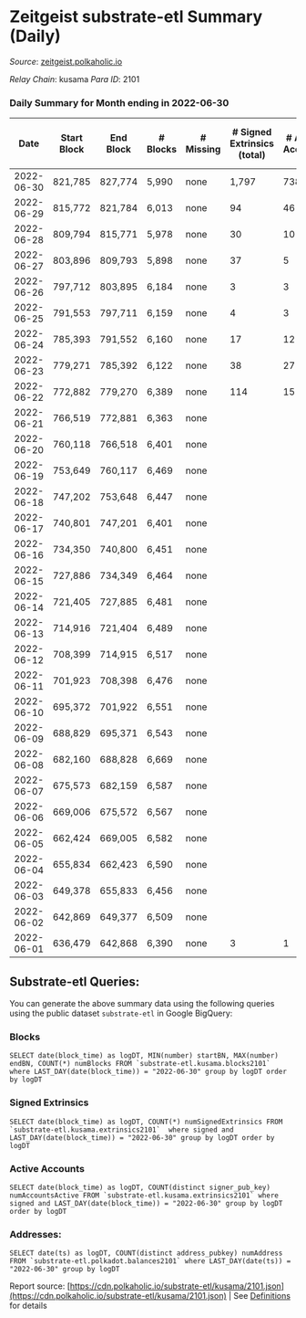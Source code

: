 # Zeitgeist substrate-etl Summary (Daily)

_Source_: [zeitgeist.polkaholic.io](https://zeitgeist.polkaholic.io)

*Relay Chain*: kusama
*Para ID*: 2101



### Daily Summary for Month ending in 2022-06-30


| Date | Start Block | End Block | # Blocks | # Missing | # Signed Extrinsics (total) | # Active Accounts | # Addresses with Balances | # Events | # Transfers | # XCM Transfers In | # XCM Transfers Out |
| ---- | ----------- | --------- | -------- | --------- | --------------------------- | ----------------- | ------------------------- | -------- | ----------- | ------------------ | ------------------- |
| 2022-06-30 | 821,785 | 827,774 | 5,990 | none  | 1,797 | 738 | 13,858 | 33,990 | 1,004  |   |   |
| 2022-06-29 | 815,772 | 821,784 | 6,013 | none  | 94 | 46 | 13,406 | 23,219 | 6  |   |   |
| 2022-06-28 | 809,794 | 815,771 | 5,978 | none  | 30 | 10 | 13,402 | 23,880 | 15  |   |   |
| 2022-06-27 | 803,896 | 809,793 | 5,898 | none  | 37 | 5 | 13,394 | 23,163 | 13  |   |   |
| 2022-06-26 | 797,712 | 803,895 | 6,184 | none  | 3 | 3 | 13,390 | 23,502 |   |   |   |
| 2022-06-25 | 791,553 | 797,711 | 6,159 | none  | 4 | 3 | 13,390 | 23,411 |   |   |   |
| 2022-06-24 | 785,393 | 791,552 | 6,160 | none  | 17 | 12 | 13,390 | 23,440 |   |   |   |
| 2022-06-23 | 779,271 | 785,392 | 6,122 | none  | 38 | 27 | 13,390 | 23,280 |   |   |   |
| 2022-06-22 | 772,882 | 779,270 | 6,389 | none  | 114 | 15 | 13,390 | 23,604 | 21,332  |   |   |
| 2022-06-21 | 766,519 | 772,881 | 6,363 | none  |  |  | 6 | 22,911 |   |   |   |
| 2022-06-20 | 760,118 | 766,518 | 6,401 | none  |  |  | 6 | 23,043 |   |   |   |
| 2022-06-19 | 753,649 | 760,117 | 6,469 | none  |  |  | 6 | 23,289 |   |   |   |
| 2022-06-18 | 747,202 | 753,648 | 6,447 | none  |  |  | 6 | 23,205 |   |   |   |
| 2022-06-17 | 740,801 | 747,201 | 6,401 | none  |  |  | 6 | 23,043 |   |   |   |
| 2022-06-16 | 734,350 | 740,800 | 6,451 | none  |  |  | 6 | 23,267 |   |   |   |
| 2022-06-15 | 727,886 | 734,349 | 6,464 | none  |  |  | 6 | 23,422 |   |   |   |
| 2022-06-14 | 721,405 | 727,885 | 6,481 | none  |  |  | 6 | 23,977 |   |   |   |
| 2022-06-13 | 714,916 | 721,404 | 6,489 | none  |  |  | 6 | 24,645 |   |   |   |
| 2022-06-12 | 708,399 | 714,915 | 6,517 | none  |  |  | 6 | 24,749 |   |   |   |
| 2022-06-11 | 701,923 | 708,398 | 6,476 | none  |  |  | 6 | 24,590 |   |   |   |
| 2022-06-10 | 695,372 | 701,922 | 6,551 | none  |  |  | 6 | 24,107 |   | 1 ($88.79) |   |
| 2022-06-09 | 688,829 | 695,371 | 6,543 | none  |  |  | 6 | 24,556 |   |   |   |
| 2022-06-08 | 682,160 | 688,828 | 6,669 | none  |  |  | 6 | 25,327 |   |   |   |
| 2022-06-07 | 675,573 | 682,159 | 6,587 | none  |  |  | 6 | 25,019 |   |   |   |
| 2022-06-06 | 669,006 | 675,572 | 6,567 | none  |  |  | 6 | 24,937 |   |   |   |
| 2022-06-05 | 662,424 | 669,005 | 6,582 | none  |  |  | 6 | 25,004 |   |   |   |
| 2022-06-04 | 655,834 | 662,423 | 6,590 | none  |  |  | 6 | 25,034 |   |   |   |
| 2022-06-03 | 649,378 | 655,833 | 6,456 | none  |  |  | 6 | 24,524 |   |   |   |
| 2022-06-02 | 642,869 | 649,377 | 6,509 | none  |  |  | 6 | 24,727 |   |   |   |
| 2022-06-01 | 636,479 | 642,868 | 6,390 | none  | 3 | 1 | 6 | 24,292 |   |   |   |

## Substrate-etl Queries:
You can generate the above summary data using the following queries using the public dataset `substrate-etl` in Google BigQuery:


### Blocks
```
SELECT date(block_time) as logDT, MIN(number) startBN, MAX(number) endBN, COUNT(*) numBlocks FROM `substrate-etl.kusama.blocks2101`  where LAST_DAY(date(block_time)) = "2022-06-30" group by logDT order by logDT
```


### Signed Extrinsics
```
SELECT date(block_time) as logDT, COUNT(*) numSignedExtrinsics FROM `substrate-etl.kusama.extrinsics2101`  where signed and LAST_DAY(date(block_time)) = "2022-06-30" group by logDT order by logDT
```


### Active Accounts
```
SELECT date(block_time) as logDT, COUNT(distinct signer_pub_key) numAccountsActive FROM `substrate-etl.kusama.extrinsics2101` where signed and LAST_DAY(date(block_time)) = "2022-06-30" group by logDT order by logDT
```


### Addresses:
```
SELECT date(ts) as logDT, COUNT(distinct address_pubkey) numAddress FROM `substrate-etl.polkadot.balances2101` where LAST_DAY(date(ts)) = "2022-06-30" group by logDT
```



Report source: [https://cdn.polkaholic.io/substrate-etl/kusama/2101.json](https://cdn.polkaholic.io/substrate-etl/kusama/2101.json) | See [Definitions](/DEFINITIONS.md) for details
